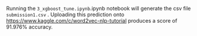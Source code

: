 Running the `3_xgboost_tune.ipynb`.ipynb notebook will generate the csv file `submission1.csv` . Uploading this prediction onto https://www.kaggle.com/c/word2vec-nlp-tutorial produces a score of 91.976% accuracy.
